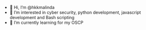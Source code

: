 - 👋 Hi, I’m @hkkmalinda
- 👀 I’m interested in cyber security, python development, javascript development and Bash scripting
- 🌱 I’m currently learning for my OSCP

<!---
hkkmalinda/hkkmalinda is a ✨ special ✨ repository because its `README.md` (this file) appears on your GitHub profile.
You can click the Preview link to take a look at your changes.
--->
